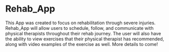 # Rehab_App

This App was created to focus on rehabilitation through severe injuries. Rehab_App will allow users to schedule, follow, and communicate with physical therapists throughout their rehab journey. The user will also have the ability to view exercises that their physical therapist has recommended, along with video examples of the exercise as well. More details to come! 


